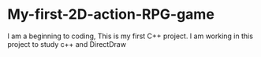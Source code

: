 # My-first-2D-action-RPG-game
I am a beginning to coding, This is my first C++ project. I am working in this project to study c++ and DirectDraw
